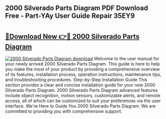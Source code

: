 ## 2000 Silverado Parts Diagram PDF Download Free - Part-YAy User Guide Repair 35EY9

# <h2><a href="http://dfhaet.blite.top/?on=2000+Silverado+Parts+Diagram">🔗Download New 👉🔴 2000 Silverado Parts Diagram</a></h2>

[![2000 Silverado Parts Diagram download](https://i.imgur.com/lujVjoI.png)](http://dfhaet.blite.top/?on=2000+Silverado+Parts+Diagram)
Welcome to the user manual for your newly arrived 2000 Silverado Parts Diagram. This guide is here to help you make the most of your product by providing a comprehensive overview of its features, installation process, operation instructions, maintenance tips, and troubleshooting procedures. Step-by-Step Installation Guide This section provides a clear and concise installation guide for your new 2000 Silverado Parts Diagram. 2000 Silverado Parts Diagram advanced features include object recognition, motion sensors, customizable alerts, and remote access, all of which can be customized to suit your preferences via the user interface. We're Here to Guide You 2000 Silverado Parts Diagram. We are committed to providing you with comprehensive support.
